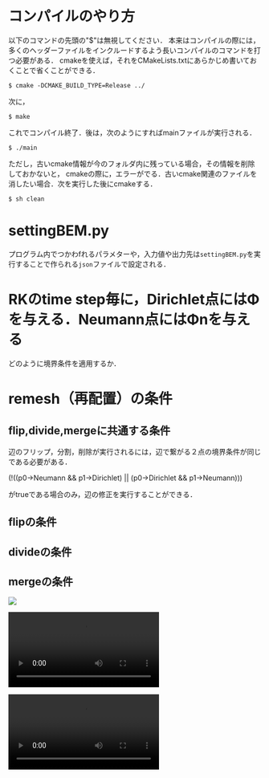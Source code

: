 # コンパイルのやり方

以下のコマンドの先頭の"$"は無視してください．
本来はコンパイルの際には，多くのヘッダーファイルをインクルードするよう長いコンパイルのコマンドを打つ必要がある．
cmakeを使えば，それをCMakeLists.txtにあらかじめ書いておくことで省くことができる．

```shell
$ cmake -DCMAKE_BUILD_TYPE=Release ../
```

次に，

```shell
$ make
```

これでコンパイル終了．後は，次のようにすればmainファイルが実行される．

```shell
$ ./main
```


ただし，古いcmake情報が今のフォルダ内に残っている場合，その情報を削除しておかないと，
cmakeの際に，エラーがでる．古いcmake関連のファイルを消したい場合．次を実行した後にcmakeする．

```shell
$ sh clean
```

# settingBEM.py

プログラム内でつかわfれるパラメターや，入力値や出力先は`settingBEM.py`を実行することで作られる`json`ファイルで設定される．


# RKのtime step毎に，Dirichlet点にはΦを与える．Neumann点にはΦnを与える

どのように境界条件を適用するか．

# remesh（再配置）の条件

## flip,divide,mergeに共通する条件

辺のフリップ，分割，削除が実行されるには，辺で繋がる２点の境界条件が同じである必要がある．

(!((p0->Neumann && p1->Dirichlet) || (p0->Dirichlet && p1->Neumann)))

がtrueである場合のみ，辺の修正を実行することができる．

## flipの条件

## divideの条件

## mergeの条件


![](https://github.com/tomoakihirakawa/cpp/blob/main/builds/build_bem/anim.gif)



![](WATCHME_settingjson.mov)

![](WATCHME_settingBEM.mov)